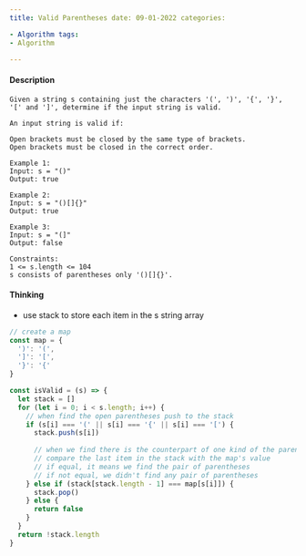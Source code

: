 ```yaml
---
title: Valid Parentheses date: 09-01-2022 categories:

- Algorithm tags:
- Algorithm

---
```


#### Description

    Given a string s containing just the characters '(', ')', '{', '}', '[' and ']', determine if the input string is valid.
    
    An input string is valid if:
    
    Open brackets must be closed by the same type of brackets.
    Open brackets must be closed in the correct order.

    Example 1:
    Input: s = "()"
    Output: true

    Example 2:
    Input: s = "()[]{}"
    Output: true

    Example 3:
    Input: s = "(]"
    Output: false
    
    Constraints:
    1 <= s.length <= 104
    s consists of parentheses only '()[]{}'.

#### Thinking
- use stack to store each item in the s string array

```javascript
// create a map
const map = {
  ')': '(',
  ']': '[',
  '}': '{'
}

const isValid = (s) => {
  let stack = []
  for (let i = 0; i < s.length; i++) {
    // when find the open parentheses push to the stack
    if (s[i] === '(' || s[i] === '{' || s[i] === '[') {
      stack.push(s[i])
      
      // when we find there is the counterpart of one kind of the parentheses
      // compare the last item in the stack with the map's value
      // if equal, it means we find the pair of parentheses
      // if not equal, we didn't find any pair of parentheses
    } else if (stack[stack.length - 1] === map[s[i]]) {
      stack.pop()
    } else {
      return false
    }
  }
  return !stack.length
}

```